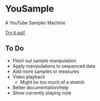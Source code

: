 # YouSample
A YouTube Sampler Machine

[Try it out!](https://tlprotzman.github.io/YouSample/)

## To Do
* Flesh out sample manipulation
* Apply manipulations to sequenced data
* Add more samples or measures
* Video playback 
    * Might be too much of a stretch
* Better documentation/help
* Show currently playing note